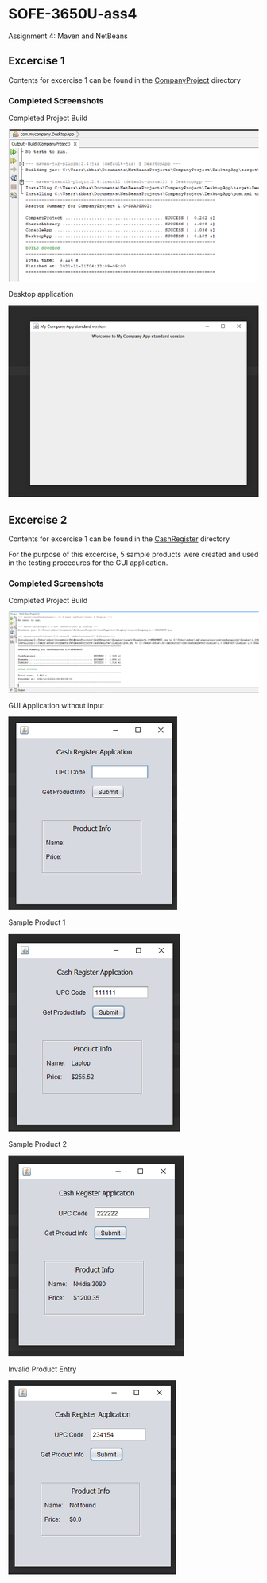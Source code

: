 # SOFE-3650U-ass4
Assignment 4: Maven and NetBeans

## Excercise 1

Contents for excercise 1 can be found in the [CompanyProject](https://github.com/Abbas-Rizvi/SOFE-3650U-ass4/tree/master/CompanyProject) directory

### Completed Screenshots

Completed Project Build

![completed build of project](https://github.com/Abbas-Rizvi/SOFE-3650U-ass4/blob/master/CompanyProject/images/project_build.png?raw=true)

Desktop application

![Desktop Application](https://github.com/Abbas-Rizvi/SOFE-3650U-ass4/blob/master/CompanyProject/images/desktop_app_gui.png?raw=true)

## Excercise 2

Contents for excercise 1 can be found in the [CashRegister](https://github.com/Abbas-Rizvi/SOFE-3650U-ass4/tree/master/CompanyProject) directory

For the purpose of this excercise, 5 sample products were created and used in the testing procedures for the GUI application.

### Completed Screenshots

Completed Project Build

![completed build of project](https://github.com/Abbas-Rizvi/SOFE-3650U-ass4/blob/master/CashRegister/images/projectBuiild.png?raw=true)

GUI Application without input

![Desktop Application](https://github.com/Abbas-Rizvi/SOFE-3650U-ass4/blob/master/CashRegister/images/base_application.png?raw=true)

Sample Product 1

![Sample product 1](https://github.com/Abbas-Rizvi/SOFE-3650U-ass4/blob/master/CashRegister/images/sample_product_1.png?raw=true)

Sample Product 2

![Sample product 2](https://github.com/Abbas-Rizvi/SOFE-3650U-ass4/blob/master/CashRegister/images/sample_product_3.png?raw=true)

Invalid Product Entry

![Invalid product](https://github.com/Abbas-Rizvi/SOFE-3650U-ass4/blob/master/CashRegister/images/Invalid_product.png?raw=true)
